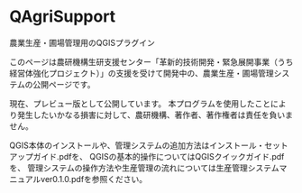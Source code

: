 # QAgriSupport
農業生産・圃場管理用のQGISプラグイン

このページは農研機構生研支援センター「革新的技術開発・緊急展開事業（うち経営体強化プロジェクト）」の支援を受けて開発中の、農業生産・圃場管理システムの公開ページです。

現在、プレビュー版として公開しています。
本プログラムを使用したことにより発生したいかなる損害に対して、農研機構、著作者、著作権者は責任を負いません。

QGIS本体のインストールや、管理システムの追加方法はインストール・セットアップガイド.pdfを、
QGISの基本的操作についてはQGISクイックガイド.pdfを、
管理システムの操作方法や生産管理の流れについては生産管理システムマニュアルver0.1.0.pdfを参照ください。
